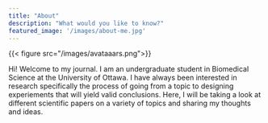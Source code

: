 ```yaml
---
title: "About"
description: "What would you like to know?"
featured_image: '/images/about-me.jpg'
---
```

{{< figure src="/images/avataaars.png">}}

Hi! Welcome to my journal. I am an undergraduate student in Biomedical Science at the University of Ottawa. I have 
always been interested in research specifically the process of going from a topic to designing experiements that will 
yield valid conclusions. Here, I will be taking a look at different scientific papers on a variety of topics and sharing 
my thoughts and ideas.